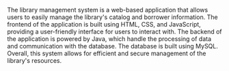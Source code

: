 The library management system is a web-based application that allows users to easily manage the library's catalog and borrower information. The frontend of the application is built using HTML, CSS, and JavaScript, providing a user-friendly interface for users to interact with. The backend of the application is powered by Java, which handle the processing of data and communication with the database. The database is built using MySQL. Overall, this system allows for efficient and secure management of the library's resources.
